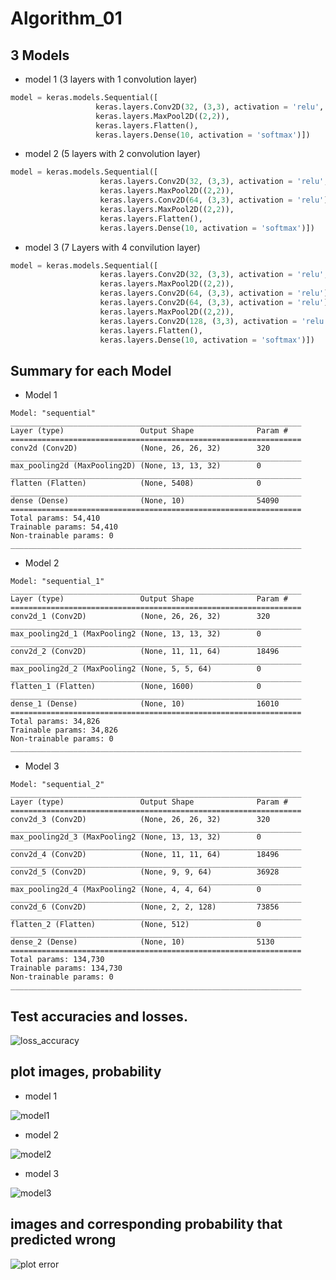 # Algorithm_01

## 3 Models
- model 1 (3 layers with 1 convolution layer)
 ``` Python
model = keras.models.Sequential([
                    keras.layers.Conv2D(32, (3,3), activation = 'relu', input_shape = (28, 28,1)),  # layer 1 
                    keras.layers.MaxPool2D((2,2)),                                                  # layer 2 
                    keras.layers.Flatten(),
                    keras.layers.Dense(10, activation = 'softmax')])                                # layer 3
``` 

- model 2 (5 layers with 2 convolution layer)
``` python
model = keras.models.Sequential([
                    keras.layers.Conv2D(32, (3,3), activation = 'relu', input_shape=(28,28,1)),     # layer 1 
                    keras.layers.MaxPool2D((2,2)),                                                  # layer 2
                    keras.layers.Conv2D(64, (3,3), activation = 'relu'),                            # layer 3 
                    keras.layers.MaxPool2D((2,2)),                                                  # layer 4
                    keras.layers.Flatten(),
                    keras.layers.Dense(10, activation = 'softmax')])                                # layer 5
```

- model 3 (7 Layers with 4 convilution layer)
``` python
model = keras.models.Sequential([
                    keras.layers.Conv2D(32, (3,3), activation = 'relu', input_shape = (28, 28,1)),  # layer 1
                    keras.layers.MaxPool2D((2,2)),                                                  # layer 2
                    keras.layers.Conv2D(64, (3,3), activation = 'relu'),                            # layer 3
                    keras.layers.Conv2D(64, (3,3), activation = 'relu'),                            # layer 4
                    keras.layers.MaxPool2D((2,2)),                                                  # layer 5
                    keras.layers.Conv2D(128, (3,3), activation = 'relu'),                           # layer 6
                    keras.layers.Flatten(),
                    keras.layers.Dense(10, activation = 'softmax')])                                # layer 7
```

## Summary for each Model
- Model 1
```
Model: "sequential"
_________________________________________________________________
Layer (type)                 Output Shape              Param #   
=================================================================
conv2d (Conv2D)              (None, 26, 26, 32)        320       
_________________________________________________________________
max_pooling2d (MaxPooling2D) (None, 13, 13, 32)        0         
_________________________________________________________________
flatten (Flatten)            (None, 5408)              0         
_________________________________________________________________
dense (Dense)                (None, 10)                54090     
=================================================================
Total params: 54,410
Trainable params: 54,410
Non-trainable params: 0
_________________________________________________________________
```

- Model 2
```
Model: "sequential_1"
_________________________________________________________________
Layer (type)                 Output Shape              Param #   
=================================================================
conv2d_1 (Conv2D)            (None, 26, 26, 32)        320       
_________________________________________________________________
max_pooling2d_1 (MaxPooling2 (None, 13, 13, 32)        0         
_________________________________________________________________
conv2d_2 (Conv2D)            (None, 11, 11, 64)        18496     
_________________________________________________________________
max_pooling2d_2 (MaxPooling2 (None, 5, 5, 64)          0         
_________________________________________________________________
flatten_1 (Flatten)          (None, 1600)              0         
_________________________________________________________________
dense_1 (Dense)              (None, 10)                16010     
=================================================================
Total params: 34,826
Trainable params: 34,826
Non-trainable params: 0
_________________________________________________________________
```

- Model 3
```
Model: "sequential_2"
_________________________________________________________________
Layer (type)                 Output Shape              Param #   
=================================================================
conv2d_3 (Conv2D)            (None, 26, 26, 32)        320       
_________________________________________________________________
max_pooling2d_3 (MaxPooling2 (None, 13, 13, 32)        0         
_________________________________________________________________
conv2d_4 (Conv2D)            (None, 11, 11, 64)        18496     
_________________________________________________________________
conv2d_5 (Conv2D)            (None, 9, 9, 64)          36928     
_________________________________________________________________
max_pooling2d_4 (MaxPooling2 (None, 4, 4, 64)          0         
_________________________________________________________________
conv2d_6 (Conv2D)            (None, 2, 2, 128)         73856     
_________________________________________________________________
flatten_2 (Flatten)          (None, 512)               0         
_________________________________________________________________
dense_2 (Dense)              (None, 10)                5130      
=================================================================
Total params: 134,730
Trainable params: 134,730
Non-trainable params: 0
_________________________________________________________________
```

## Test accuracies and losses.
![loss_accuracy](https://user-images.githubusercontent.com/77837101/121796686-ffc02100-cc55-11eb-9e40-997671b5079a.png)

## plot images, probability
- model 1

![model1](https://user-images.githubusercontent.com/77837101/121797329-8414a300-cc5a-11eb-9968-2907787d93f1.png)

- model 2

![model2](https://user-images.githubusercontent.com/77837101/121797331-8545d000-cc5a-11eb-9f4a-0dcb477cf461.png)

- model 3

![model3](https://user-images.githubusercontent.com/77837101/121797332-8676fd00-cc5a-11eb-8b21-895ca2a60138.png)


## images and corresponding probability that predicted wrong
![plot error](https://user-images.githubusercontent.com/77837101/121796688-0058b780-cc56-11eb-9635-ecd125bd8b0d.png)


